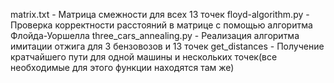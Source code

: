 matrix.txt - Матрица смежности для всех 13 точек
floyd-algorithm.py - Проверка корректности расстояний в матрице с помощью алгоритма Флойда-Уоршелла
three_cars_annealing.py - Реализация алгоритма имитации отжига для 3 бензовозов и 13 точек
get_distances - Получение кратчайшего пути для одной машины и нескольких точек(все необходимые для этого функции находятся там же)
